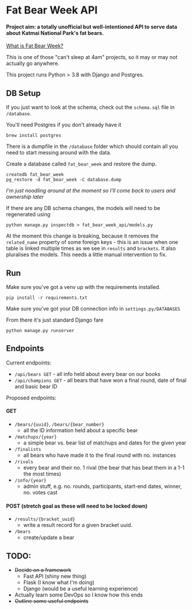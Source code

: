 # Fat Bear Week API

#### Project aim: a totally unofficial but well-intentioned API to serve data about Katmai National Park's fat bears.

[What is Fat Bear Week?](https://explore.org/fat-bear-week)

This is one of those "can't sleep at 4am" projects, so it may or may not actually go anywhere. 

This project runs Python > 3.8 with Django and Postgres. 

## DB Setup
If you just want to look at the schema, check out the `schema.sql` file in `/database`.

You'll need Postgres if you don't already have it 
```commandline
brew install postgres
```

There is a dumpfile in the `/database` folder which should contain all you need to start messing around with the data. 

Create a database called `fat_bear_week` and restore the dump.
```commandline
createdb fat_bear_week
pg_restore -d fat_bear_week -C database.dump
```
_I'm just noodling around at the moment so I'll come back to users and ownership later_

If there are any DB schema changes, the models will need to be regenerated using 
```commandline
python manage.py inspectdb > fat_bear_week_api/models.py
```
At the moment this change is breaking, because it removes the `related_name` property of some foreign keys - this is an 
issue when one table is linked multiple times as we see in `results` and `brackets`. It also pluralises the models. 
This needs a little manual intervention to fix.

## Run
Make sure you've got a venv up with the requirements installed.
```commandline
pip install -r requirements.txt
```
Make sure you've got your DB connection info in `settings.py/DATABASES`

From there it's just standard Django fare
```commandline
python manage.py runserver  
```

## Endpoints
Current endpoints:
- `/api/bears GET` - all info held about every bear on our books
- `/api/champions GET` - all bears that have won a final round, date of final and basic bear ID

Proposed endpoints:
#### GET
- `/bears/{uuid}`, `/bears/{bear_number}` 
  - all the ID information held about a specific bear
- `/matchups/{year}`
  - a simple bear vs. bear list of matchups and dates for the given year
- `/finalists` 
  - all bears who have made it to the final round with no. instances
- `/rivals` 
  - every bear and their no. 1 rival (the bear that has beat them in a 1-1 the most times)
- `/info/{year}`
  - admin stuff, e.g. no. rounds, participants, start-end dates, winner, no. votes cast

#### POST (stretch goal as these will need to be locked down)
- `/results/{bracket_uuid}`
  - write a result record for a given bracket uuid. 
- `/bears`
  - create/update a bear 


## TODO:
- ~~Decide on a framework~~
  - Fast API (shiny new thing)
  - Flask (I know what I'm doing)
  - Django (would be a useful learning experience)
- Actually learn some DevOps so I know how this ends
- ~~Outline some useful endpoints~~


